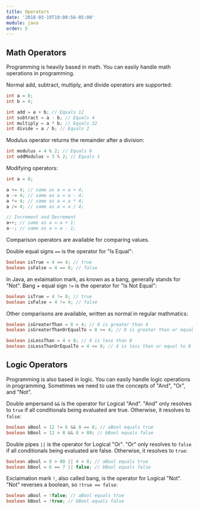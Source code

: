 ```yaml
---
title: Operators
date: '2018-03-19T19:00:56-05:00'
module: java
order: 5
---
```


## Math Operators

Programming is heavily based in math. You can easily handle math operations in programming.

Normal add, subtract, multiply, and divide operators are supported:

```java
int a = 8;
int b = 4;

int add = a + b; // Equals 12
int subtract = a - b; // Equals 4
int multiply = a * b; // Equals 32
int divide = a / b; // Equals 2
```

Modulus operator returns the remainder after a division:

```java
int modulus = 4 % 2; // Equals 0
int oddModulus = 3 % 2; // Equals 1
```

Modifying operators:

```java
int a = 8;

a += 4; // same as a = a + 4;
a -= 4; // same as a = a - 4;
a *= 4; // same as a = a * 4;
a /= 4; // same as a = a / 4;

// Increment and Decrement
a++; // same as a = a + 1;
a--; // same as a = a - 1;
```

Comparison operators are available for comparing values.

Double equal signs `==` is the operator for "Is Equal":

```java
boolean isTrue = 4 == 4; // true
boolean isFalse = 4 == 8; // false
```

In Java, an exlaimation mark, as known as a bang, generally stands for "Not". Bang + equal sign `!=` is the operator for "Is Not Equal":

```java
boolean isTrue = 4 != 8; // true
boolean isFalse = 4 != 4; // false
```

Other comparisons are available, written as normal in regular mathmatics:

```java
boolean isGreaterThan = 8 > 4; // 8 is greater than 4
boolean isGreaterThanOrEqualTo = 8 >= 4; // 8 is greater than or equal to 4

boolean isLessThan = 4 < 8; // 4 is less than 8
boolean isLessThanOrEqualTo = 4 <= 8; // 4 is less than or equal to 8
```

## Logic Operators

Programming is also based in logic. You can easily handle logic operations in programming. Sometimes we need to use the concepts of "And", "Or", and "Not".

Double ampersand `&&` is the operator for Logical "And". "And" only resolves to `true` if all conditionals being evaluated are true. Otherwise, it resolves to `false`:

```java
boolean aBool = 12 != 6 && 8 == 8; // aBool equals true
boolean bBool = 12 > 8 && 8 > 80; // bBool equals false
```

Double pipes `||` is the operator for Logical "Or". "Or" only resolves to `false` if all conditionals being evaluated are false. Otherwise, it resolves to `true`:

```java
boolean aBool = 8 > 80 || 4 < 8; // aBool equals true
boolean bBool = 6 == 7 || false; // bBool equals false
```

Exclaimation mark `!`, also called bang, is the operator for Logical "Not". "Not" reverses a boolean, so `!true == false`:

```java
boolean aBool = !false; // aBool equals true
boolean bBool = !true; // bBool equals false
```
